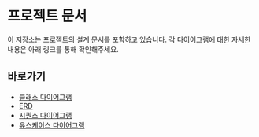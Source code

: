 # 프로젝트 문서

이 저장소는 프로젝트의 설계 문서를 포함하고 있습니다. 각 다이어그램에 대한 자세한 내용은 아래 링크를 통해 확인해주세요.

## 바로가기

- [클래스 다이어그램](./Class%20Diagram/)
- [ERD](./ERD/)
- [시퀀스 다이어그램](./Sequence%20Diagram/)
- [유스케이스 다이어그램](./Usecase%20Diagram/)